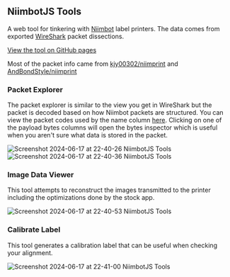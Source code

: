 ## NiimbotJS Tools

A web tool for tinkering with [Niimbot](https://www.niimbot.net/enweb/) label printers.  The data comes from exported [WireShark](https://www.wireshark.org/) packet dissections.

[View the tool on GitHub pages](https://dtgreene.github.io/niimbotjs-tools/dist/)

Most of the packet info came from [kjy00302/niimprint](https://github.com/kjy00302/niimprint) and [AndBondStyle/niimprint](https://github.com/AndBondStyle/niimprint)

### Packet Explorer
The packet explorer is similar to the view you get in WireShark but the packet is decoded based on how Niimbot packets are structured.  You can view the packet codes used by the name column [here](https://github.com/dtgreene/niimbotjs-tools/blob/main/src/lib/packets.js).  Clicking on one of the payload bytes columns will open the bytes inspector which is useful when you aren't sure what data is stored in the packet.

![Screenshot 2024-06-17 at 22-40-26 NiimbotJS Tools](https://github.com/dtgreene/niimbotjs-tools/assets/24302976/ca2898d3-9a7c-4203-9773-5e8c78751063)
![Screenshot 2024-06-17 at 22-40-36 NiimbotJS Tools](https://github.com/dtgreene/niimbotjs-tools/assets/24302976/18c8bcfc-663d-4c08-8f45-865ae31c98fb)

### Image Data Viewer
This tool attempts to reconstruct the images transmitted to the printer including the optimizations done by the stock app.  

![Screenshot 2024-06-17 at 22-40-53 NiimbotJS Tools](https://github.com/dtgreene/niimbotjs-tools/assets/24302976/a25b0e85-8586-4dd8-9c35-54fd139a6d22)

### Calibrate Label
This tool generates a calibration label that can be useful when checking your alignment.

![Screenshot 2024-06-17 at 22-41-00 NiimbotJS Tools](https://github.com/dtgreene/niimbotjs-tools/assets/24302976/0820c579-c883-47f8-aaae-16782944313a)
